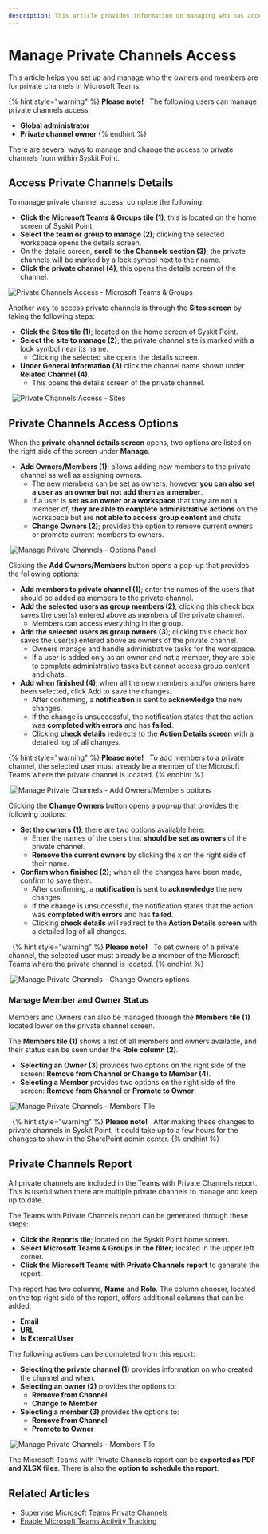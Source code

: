 ```yaml
---
description: This article provides information on managing who has access to or is an owner of private channels in Microsoft Teams.
---
```


# Manage Private Channels Access

This article helps you set up and manage who the owners and members are for private channels in Microsoft Teams. 

{% hint style="warning" %}
**Please note!**  
The following users can manage private channels access:
* **Global administrator**
* **Private channel owner**
{% endhint %}

There are several ways to manage and change the access to private channels from within Syskit Point.

## Access Private Channels Details 

To manage private channel access, complete the following: 

* **Click the Microsoft Teams & Groups tile (1)**; this is located on the home screen of Syskit Point. 
* **Select the team or group to manage (2)**; clicking the selected workspace opens the details screen.
* On the details screen, **scroll to the Channels section (3)**; the private channels will be marked by a lock symbol next to their name. 
* **Click the private channel (4)**; this opens the details screen of the channel.

![Private Channels Access - Microsoft Teams & Groups](../.gitbook/assets/manage-private-channels-teams-and-groups-access.png)

Another way to access private channels is through the **Sites screen** by taking the following steps:

* **Click the Sites tile (1)**; located on the home screen of Syskit Point. 
* **Select the site to manage (2)**; the private channel site is marked with a lock symbol near its name. 
  * Clicking the selected site opens the details screen.
* **Under General Information (3)** click the channel name shown under **Related Channel (4)**. 
  * This opens the details screen of the private channel.

  
![Private Channels Access - Sites](../.gitbook/assets/manage-private-channels-sites-access.png)

## Private Channels Access Options

When the **private channel details screen** opens, two options are listed on the right side of the screen under **Manage**.

* **Add Owners/Members (1)**; allows adding new members to the private channel as well as assigning owners. 
  * The new members can be set as owners; however **you can also set a user as an owner but not add them as a member**. 
  * If a user is **set as an owner or a workspace** that they are not a member of, **they are able to complete administrative actions** on the workspace but are **not able to access group content** and chats.
  * **Change Owners (2)**; provides the option to remove current owners or promote current members to owners. 

 ![Manage Private Channels - Options Panel](../.gitbook/assets/manage-private-channels-options-side.png)

Clicking the **Add Owners/Members** button opens a pop-up that provides the following options: 

* **Add members to private channel (1)**; enter the names of the users that should be added as members to the private channel.
* **Add the selected users as group members (2)**; clicking this check box saves the user(s) entered above as members of the private channel. 
  * Members can access everything in the group.
* **Add the selected users as group owners (3)**; clicking this check box saves the user(s) entered above as owners of the private channel.
   * Owners manage and handle administrative tasks for the workspace.
   * If a user is added only as an owner and not a member, they are able to complete administrative tasks but cannot access group content and chats. 
* **Add when finished (4)**; when all the new members and/or owners have been selected, click Add to save the changes. 
   * After confirming, a **notification** is sent to **acknowledge** the new changes. 
   * If the change is unsuccessful, the notification states that the action was **completed with errors** and has **failed**. 
   * Clicking **check details** redirects to the **Action Details screen** with a detailed log of all changes. 

{% hint style="warning" %}
**Please note!**  
To add members to a private channel, the selected user must already be a member of the Microsoft Teams where the private channel is located. 
{% endhint %}

 ![Manage Private Channels - Add Owners/Members options](../.gitbook/assets/manage-private-channels-add-owners-members.png)

Clicking the **Change Owners** button opens a pop-up that provides the following options: 

* **Set the owners (1)**; there are two options available here: 
  * Enter the names of the users that **should be set as owners** of the private channel.
  * **Remove the current owners** by clicking the x on the right side of their name. 
* **Confirm when finished (2)**; when all the changes have been made, confirm to save them. 
   * After confirming, a **notification** is sent to **acknowledge** the new changes. 
   * If the change is unsuccessful, the notification states that the action was **completed with errors** and has **failed**. 
   * Clicking **check details** will redirect to the **Action Details screen** with a detailed log of all changes. 

  {% hint style="warning" %}
**Please note!**  
To set owners of a private channel, the selected user must already be a member of the Microsoft Teams where the private channel is located. 
{% endhint %}

 ![Manage Private Channels - Change Owners options](../.gitbook/assets/manage-private-channels-change-owners.png)


### Manage Member and Owner Status

Members and Owners can also be managed through the **Members tile (1)** located lower on the private channel screen. 

The **Members tile (1)** shows a list of all members and owners available, and their status can be seen under the **Role column (2)**.
* **Selecting an Owner (3)** provides two options on the right side of the screen: **Remove from Channel or Change to Member (4)**.
* **Selecting a Member** provides two options on the right side of the screen: **Remove from Channel** or **Promote to Owner**.

 ![Manage Private Channels - Members Tile](../.gitbook/assets/manage-private-channels-members-tile.png)

  {% hint style="warning" %}
**Please note!**  
After making these changes to private channels in Syskit Point, it could take up to a few hours for the changes to show in the SharePoint admin center.
{% endhint %}

## Private Channels Report

All private channels are included in the Teams with Private Channels report. This is useful when there are multiple private channels to manage and keep up to date.

The Teams with Private Channels report can be generated through these steps:

* **Click the Reports tile**; located on the Syskit Point home screen.
* **Select Microsoft Teams & Groups in the filter**; located in the upper left corner.
* **Click the Microsoft Teams with Private Channels report** to generate the report.

The report has two columns, **Name** and **Role**. The column chooser, located on the top right side of the report, offers additional columns that can be added:

* **Email**
* **URL**
* **Is External User**

The following actions can be completed from this report:

* **Selecting the private channel (1)** provides information on who created the channel and when.
* **Selecting an owner (2)** provides the options to:
  * **Remove from Channel**
  * **Change to Member**
* **Selecting a member (3)** provides the options to:
  * **Remove from Channel**
  * **Promote to Owner** 

 ![Manage Private Channels - Members Tile](../.gitbook/assets/manage-private-channels-report.png)

The Microsoft Teams with Private Channels report can be **exported as PDF and XLSX files**. There is also the **option to schedule the report**.

## Related Articles 

* [Supervise Microsoft Teams Private Channels](../access-management/supervise-microsoft-teams-private-channels.md)
* [Enable Microsoft Teams Activity Tracking](../configuration/microsoft-teams-activity.md)
